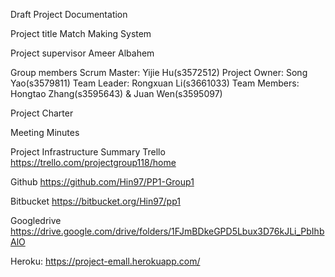 Draft Project Documentation

Project title
Match Making System

Project supervisor
Ameer Albahem

Group members
Scrum Master: Yijie Hu(s3572512)
Project Owner: Song Yao(s3579811)
Team Leader: Rongxuan Li(s3661033)
Team Members: Hongtao Zhang(s3595643) & Juan Wen(s3595097)

Project Charter

Meeting Minutes

Project Infrastructure Summary
Trello
https://trello.com/projectgroup118/home

Github
https://github.com/Hin97/PP1-Group1

Bitbucket
https://bitbucket.org/Hin97/pp1

Googledrive
https://drive.google.com/drive/folders/1FJmBDkeGPD5Lbux3D76kJLi_PbIhbAlO

Heroku:
https://project-emall.herokuapp.com/

